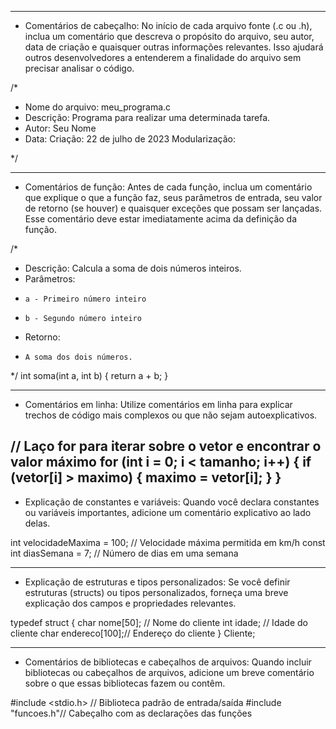 ----------------------------------------------------------------------------------------------------------
* Comentários de cabeçalho:
No início de cada arquivo fonte (.c ou .h), inclua um comentário que descreva o propósito do arquivo, seu autor, data de criação e quaisquer outras informações relevantes. Isso ajudará outros desenvolvedores a entenderem a finalidade do arquivo sem precisar analisar o código.

/*
 * Nome do arquivo: meu_programa.c
 * Descrição: Programa para realizar uma determinada tarefa.
 * Autor: Seu Nome
 * Data: 
        Criação: 22 de julho de 2023
        Modularização: 

 */

----------------------------------------------------------------------------------------------------------
* Comentários de função:
Antes de cada função, inclua um comentário que explique o que a função faz, seus parâmetros de entrada, seu valor de retorno (se houver) e quaisquer exceções que possam ser lançadas. Esse comentário deve estar imediatamente acima da definição da função.

/*
 * Descrição: Calcula a soma de dois números inteiros.
 * Parâmetros:
 *     a - Primeiro número inteiro
 *     b - Segundo número inteiro
 * Retorno:
 *     A soma dos dois números.
 */
int soma(int a, int b) {
    return a + b;
}

----------------------------------------------------------------------------------------------------------
* Comentários em linha:
Utilize comentários em linha para explicar trechos de código mais complexos ou que não sejam autoexplicativos.

// Laço for para iterar sobre o vetor e encontrar o valor máximo
for (int i = 0; i < tamanho; i++) {
    if (vetor[i] > maximo) {
        maximo = vetor[i];
    }
}
----------------------------------------------------------------------------------------------------------
* Explicação de constantes e variáveis:
Quando você declara constantes ou variáveis importantes, adicione um comentário explicativo ao lado delas.

int velocidadeMaxima = 100; // Velocidade máxima permitida em km/h
const int diasSemana = 7;   // Número de dias em uma semana

----------------------------------------------------------------------------------------------------------
* Explicação de estruturas e tipos personalizados:
Se você definir estruturas (structs) ou tipos personalizados, forneça uma breve explicação dos campos e propriedades relevantes.

typedef struct {
    char nome[50];     // Nome do cliente
    int idade;         // Idade do cliente
    char endereco[100];// Endereço do cliente
} Cliente;

----------------------------------------------------------------------------------------------------------
* Comentários de bibliotecas e cabeçalhos de arquivos:
Quando incluir bibliotecas ou cabeçalhos de arquivos, adicione um breve comentário sobre o que essas bibliotecas fazem ou contêm.

#include <stdio.h>  // Biblioteca padrão de entrada/saída
#include "funcoes.h"// Cabeçalho com as declarações das funções

